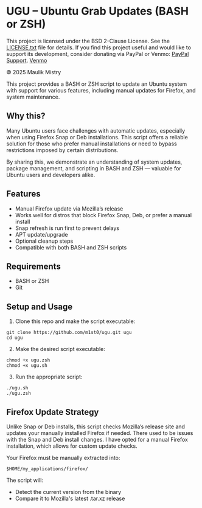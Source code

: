 # UGU – Ubuntu Grab Updates (BASH or ZSH)

This project is licensed under the BSD 2-Clause License. See the [LICENSE.txt](LICENSE.txt) file for details.
If you find this project useful and would like to support its development, consider donating via PayPal or Venmo: 
[PayPal Support](https://www.paypal.com/paypalme/m1st0).
[Venmo](https://venmo.com/code?user_id=3319592654995456106&created=1753280522)

© 2025 Maulik Mistry

This project provides a BASH or ZSH script to update an Ubuntu system with support for various features, including manual updates for Firefox, and system maintenance.

## Why this?

Many Ubuntu users face challenges with automatic updates, especially when using Firefox Snap or Deb installations. This script offers a reliable solution for those who prefer manual installations or need to bypass restrictions imposed by certain distributions.

By sharing this, we demonstrate an understanding of system updates, package management, and scripting in BASH and ZSH — valuable for Ubuntu users and developers alike.

## Features

- Manual Firefox update via Mozilla’s release
- Works well for distros that block Firefox Snap, Deb, or prefer a manual install
- Snap refresh is run first to prevent delays
- APT update/upgrade
- Optional cleanup steps
- Compatible with both BASH and ZSH scripts

## Requirements

- BASH or ZSH
- Git

## Setup and Usage

1. Clone this repo and make the script executable:

```
git clone https://github.com/m1st0/ugu.git ugu
cd ugu
```

2. Make the desired script executable:

```
chmod +x ugu.zsh
chmod +x ugu.sh
```

3. Run the appropriate script:

```
./ugu.sh
./ugu.zsh
```

## Firefox Update Strategy

Unlike Snap or Deb installs, this script checks Mozilla’s release site and updates your manually installed Firefox if needed. There used to be issues with the Snap and Deb install changes. I have opted for a manual Firefox installation, which allows for custom update checks.

Your Firefox must be manually extracted into:

```
$HOME/my_applications/firefox/
```

The script will:

- Detect the current version from the binary
- Compare it to Mozilla's latest .tar.xz release
